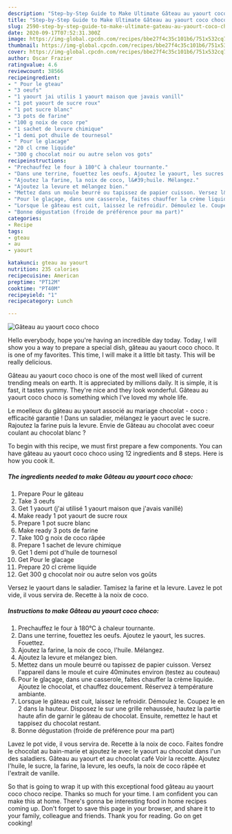 ```yaml
---
description: "Step-by-Step Guide to Make Ultimate Gâteau au yaourt coco choco"
title: "Step-by-Step Guide to Make Ultimate Gâteau au yaourt coco choco"
slug: 2590-step-by-step-guide-to-make-ultimate-gateau-au-yaourt-coco-choco
date: 2020-09-17T07:52:31.300Z
image: https://img-global.cpcdn.com/recipes/bbe27f4c35c101b6/751x532cq70/gateau-au-yaourt-coco-choco-photo-principale-de-la-recette.jpg
thumbnail: https://img-global.cpcdn.com/recipes/bbe27f4c35c101b6/751x532cq70/gateau-au-yaourt-coco-choco-photo-principale-de-la-recette.jpg
cover: https://img-global.cpcdn.com/recipes/bbe27f4c35c101b6/751x532cq70/gateau-au-yaourt-coco-choco-photo-principale-de-la-recette.jpg
author: Oscar Frazier
ratingvalue: 4.6
reviewcount: 38566
recipeingredient:
- " Pour le gteau"
- "3 oeufs"
- "1 yaourt jai utilis 1 yaourt maison que javais vanill"
- "1 pot yaourt de sucre roux"
- "1 pot sucre blanc"
- "3 pots de farine"
- "100 g noix de coco rpe"
- "1 sachet de levure chimique"
- "1 demi pot dhuile de tournesol"
- " Pour le glacage"
- "20 cl crme liquide"
- "300 g chocolat noir ou autre selon vos gots"
recipeinstructions:
- "Prechauffez le four à 180°C à chaleur tournante."
- "Dans une terrine, fouettez les oeufs. Ajoutez le yaourt, les sucres. Fouettez."
- "Ajoutez la farine, la noix de coco, l&#39;huile. Mélangez."
- "Ajoutez la levure et mélangez bien."
- "Mettez dans un moule beurré ou tapissez de papier cuisson. Versez l&#39;appareil dans le moule et cuire 40minutes environ (testez au couteau)"
- "Pour le glaçage, dans une casserole, faites chauffer la crème liquide. Ajoutez le chocolat, et chauffez doucement. Réservez à température ambiante."
- "Lorsque le gâteau est cuit, laissez le refroidir. Démoulez le. Coupez le en 2 dans la hauteur. Disposez le sur une grille rehaussée, hautez la partie haute afin de garnir le gâteau de chocolat. Ensuite, remettez le haut et tappisez du chocolat restant."
- "Bonne dégustation (froide de préférence pour ma part)"
categories:
- Recipe
tags:
- gteau
- au
- yaourt

katakunci: gteau au yaourt 
nutrition: 235 calories
recipecuisine: American
preptime: "PT12M"
cooktime: "PT40M"
recipeyield: "1"
recipecategory: Lunch

---
```



![Gâteau au yaourt coco choco](https://img-global.cpcdn.com/recipes/bbe27f4c35c101b6/751x532cq70/gateau-au-yaourt-coco-choco-photo-principale-de-la-recette.jpg)

Hello everybody, hope you're having an incredible day today. Today, I will show you a way to prepare a special dish, gâteau au yaourt coco choco. It is one of my favorites. This time, I will make it a little bit tasty. This will be really delicious.

Gâteau au yaourt coco choco is one of the most well liked of current trending meals on earth. It is appreciated by millions daily. It is simple, it is fast, it tastes yummy. They're nice and they look wonderful. Gâteau au yaourt coco choco is something which I've loved my whole life.

Le moelleux du gâteau au yaourt associé au mariage chocolat - coco : efficacité garantie ! Dans un saladier, mélangez le yaourt avec le sucre. Rajoutez la farine puis la levure. Envie de Gâteau au chocolat avec coeur coulant au chocolat blanc ?


To begin with this recipe, we must first prepare a few components. You can have gâteau au yaourt coco choco using 12 ingredients and 8 steps. Here is how you cook it.

<!--inarticleads1-->

##### The ingredients needed to make Gâteau au yaourt coco choco:

1. Prepare  Pour le gâteau
1. Take 3 oeufs
1. Get 1 yaourt (j&#39;ai utilisé 1 yaourt maison que j&#39;avais vanillé)
1. Make ready 1 pot yaourt de sucre roux
1. Prepare 1 pot sucre blanc
1. Make ready 3 pots de farine
1. Take 100 g noix de coco râpée
1. Prepare 1 sachet de levure chimique
1. Get 1 demi pot d&#39;huile de tournesol
1. Get  Pour le glacage
1. Prepare 20 cl crème liquide
1. Get 300 g chocolat noir ou autre selon vos goûts


Versez le yaourt dans le saladier. Tamisez la farine et la levure. Lavez le pot vide, il vous servira de. Recette à la noix de coco. 

<!--inarticleads2-->

##### Instructions to make Gâteau au yaourt coco choco:

1. Prechauffez le four à 180°C à chaleur tournante.
1. Dans une terrine, fouettez les oeufs. Ajoutez le yaourt, les sucres. Fouettez.
1. Ajoutez la farine, la noix de coco, l&#39;huile. Mélangez.
1. Ajoutez la levure et mélangez bien.
1. Mettez dans un moule beurré ou tapissez de papier cuisson. Versez l&#39;appareil dans le moule et cuire 40minutes environ (testez au couteau)
1. Pour le glaçage, dans une casserole, faites chauffer la crème liquide. Ajoutez le chocolat, et chauffez doucement. Réservez à température ambiante.
1. Lorsque le gâteau est cuit, laissez le refroidir. Démoulez le. Coupez le en 2 dans la hauteur. Disposez le sur une grille rehaussée, hautez la partie haute afin de garnir le gâteau de chocolat. Ensuite, remettez le haut et tappisez du chocolat restant.
1. Bonne dégustation (froide de préférence pour ma part)


Lavez le pot vide, il vous servira de. Recette à la noix de coco. Faites fondre le chocolat au bain-marie et ajoutez le avec le yaourt au chocolat dans l&#39;un des saladiers. Gâteau au yaourt et au chocolat café Voir la recette. Ajoutez l&#39;huile, le sucre, la farine, la levure, les oeufs, la noix de coco râpée et l&#39;extrait de vanille. 

So that is going to wrap it up with this exceptional food gâteau au yaourt coco choco recipe. Thanks so much for your time. I am confident you can make this at home. There's gonna be interesting food in home recipes coming up. Don't forget to save this page in your browser, and share it to your family, colleague and friends. Thank you for reading. Go on get cooking!
